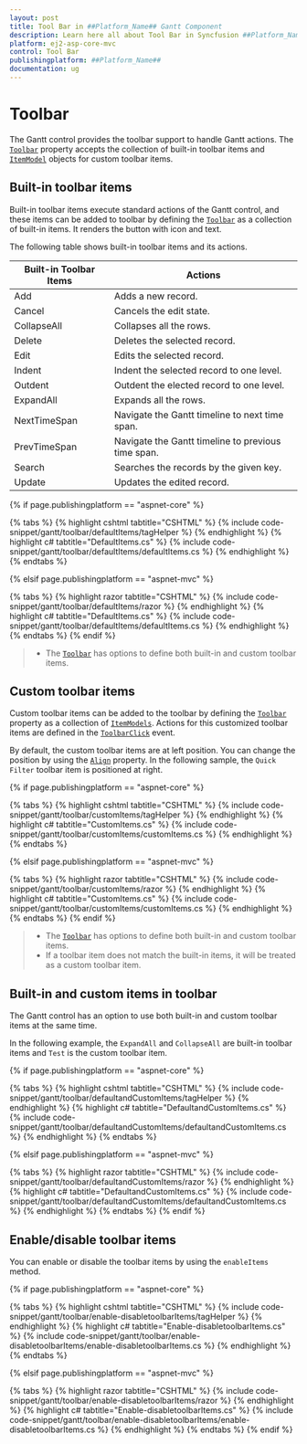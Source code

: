 ```yaml
---
layout: post
title: Tool Bar in ##Platform_Name## Gantt Component
description: Learn here all about Tool Bar in Syncfusion ##Platform_Name## Gantt component and more.
platform: ej2-asp-core-mvc
control: Tool Bar
publishingplatform: ##Platform_Name##
documentation: ug
---
```



# Toolbar

The Gantt control provides the toolbar support to handle Gantt actions. The [`Toolbar`](https://help.syncfusion.com/cr/aspnetcore-js2/Syncfusion.EJ2.Gantt.Gantt.html#Syncfusion_EJ2_Gantt_Gantt_Toolbar) property accepts the collection of built-in toolbar items and [`ItemModel`](https://help.syncfusion.com/cr/aspnetcore-js2/Syncfusion.EJ2.Navigations.ToolbarItem.html) objects for custom toolbar items.

## Built-in toolbar items

Built-in toolbar items execute standard actions of the Gantt control, and these items can be added to toolbar by defining the [`Toolbar`](https://help.syncfusion.com/cr/aspnetcore-js2/Syncfusion.EJ2.Gantt.Gantt.html#Syncfusion_EJ2_Gantt_Gantt_Toolbar) as a collection of built-in items. It renders the button with icon and text.

The following table shows built-in toolbar items and its actions.

| Built-in Toolbar Items | Actions |
|------------------------|---------|
| Add | Adds a new record. |
| Cancel | Cancels the edit state. |
| CollapseAll | Collapses all the rows. |
| Delete | Deletes the selected record. |
| Edit | Edits the selected record. |
| Indent | Indent the selected record to one level.|
| Outdent | Outdent the elected record to one level.|
| ExpandAll | Expands all the rows. |
| NextTimeSpan | Navigate the Gantt timeline to next time span. |
| PrevTimeSpan | Navigate the Gantt timeline to previous time span. |
| Search | Searches the records by the given key. |
| Update | Updates the edited record. |

{% if page.publishingplatform == "aspnet-core" %}

{% tabs %}
{% highlight cshtml tabtitle="CSHTML" %}
{% include code-snippet/gantt/toolbar/defaultItems/tagHelper %}
{% endhighlight %}
{% highlight c# tabtitle="DefaultItems.cs" %}
{% include code-snippet/gantt/toolbar/defaultItems/defaultItems.cs %}
{% endhighlight %}
{% endtabs %}

{% elsif page.publishingplatform == "aspnet-mvc" %}

{% tabs %}
{% highlight razor tabtitle="CSHTML" %}
{% include code-snippet/gantt/toolbar/defaultItems/razor %}
{% endhighlight %}
{% highlight c# tabtitle="DefaultItems.cs" %}
{% include code-snippet/gantt/toolbar/defaultItems/defaultItems.cs %}
{% endhighlight %}
{% endtabs %}
{% endif %}



> * The [`Toolbar`](https://help.syncfusion.com/cr/aspnetcore-js2/Syncfusion.EJ2.Gantt.Gantt.html#Syncfusion_EJ2_Gantt_Gantt_Toolbar) has options to define both built-in and custom toolbar items.

## Custom toolbar items

Custom toolbar items can be added to the toolbar by defining the [`Toolbar`](https://help.syncfusion.com/cr/aspnetcore-js2/Syncfusion.EJ2.Gantt.Gantt.html#Syncfusion_EJ2_Gantt_Gantt_Toolbar) property as a collection of [`ItemModels`](https://help.syncfusion.com/cr/aspnetcore-js2/Syncfusion.EJ2.Navigations.ToolbarItem.html).
Actions for this customized toolbar items are defined in the [`ToolbarClick`](https://help.syncfusion.com/cr/aspnetcore-js2/Syncfusion.EJ2.Gantt.Gantt.html#Syncfusion_EJ2_Gantt_Gantt_ToolbarClick) event.

By default, the custom toolbar items are at left position. You can change the position by using the [`Align`](https://help.syncfusion.com/cr/aspnetcore-js2/Syncfusion.EJ2.Navigations.ToolbarItem.html#Syncfusion_EJ2_Navigations_ToolbarItem_Align) property. In the following sample, the `Quick Filter` toolbar item is positioned at right.

{% if page.publishingplatform == "aspnet-core" %}

{% tabs %}
{% highlight cshtml tabtitle="CSHTML" %}
{% include code-snippet/gantt/toolbar/customItems/tagHelper %}
{% endhighlight %}
{% highlight c# tabtitle="CustomItems.cs" %}
{% include code-snippet/gantt/toolbar/customItems/customItems.cs %}
{% endhighlight %}
{% endtabs %}

{% elsif page.publishingplatform == "aspnet-mvc" %}

{% tabs %}
{% highlight razor tabtitle="CSHTML" %}
{% include code-snippet/gantt/toolbar/customItems/razor %}
{% endhighlight %}
{% highlight c# tabtitle="CustomItems.cs" %}
{% include code-snippet/gantt/toolbar/customItems/customItems.cs %}
{% endhighlight %}
{% endtabs %}
{% endif %}



> * The [`Toolbar`](https://help.syncfusion.com/cr/aspnetcore-js2/Syncfusion.EJ2.Gantt.Gantt.html#Syncfusion_EJ2_Gantt_Gantt_Toolbar) has options to define both built-in and custom toolbar items.
> * If a toolbar item does not match the built-in items, it will be treated as a custom toolbar item.

## Built-in and custom items in toolbar

The Gantt control has an option to use both built-in and custom toolbar items at the same time.

In the following example, the `ExpandAll` and `CollapseAll` are built-in toolbar items and `Test` is the custom toolbar item.

{% if page.publishingplatform == "aspnet-core" %}

{% tabs %}
{% highlight cshtml tabtitle="CSHTML" %}
{% include code-snippet/gantt/toolbar/defaultandCustomItems/tagHelper %}
{% endhighlight %}
{% highlight c# tabtitle="DefaultandCustomItems.cs" %}
{% include code-snippet/gantt/toolbar/defaultandCustomItems/defaultandCustomItems.cs %}
{% endhighlight %}
{% endtabs %}

{% elsif page.publishingplatform == "aspnet-mvc" %}

{% tabs %}
{% highlight razor tabtitle="CSHTML" %}
{% include code-snippet/gantt/toolbar/defaultandCustomItems/razor %}
{% endhighlight %}
{% highlight c# tabtitle="DefaultandCustomItems.cs" %}
{% include code-snippet/gantt/toolbar/defaultandCustomItems/defaultandCustomItems.cs %}
{% endhighlight %}
{% endtabs %}
{% endif %}



## Enable/disable toolbar items

You can enable or disable the toolbar items by using the `enableItems` method.

{% if page.publishingplatform == "aspnet-core" %}

{% tabs %}
{% highlight cshtml tabtitle="CSHTML" %}
{% include code-snippet/gantt/toolbar/enable-disabletoolbarItems/tagHelper %}
{% endhighlight %}
{% highlight c# tabtitle="Enable-disabletoolbarItems.cs" %}
{% include code-snippet/gantt/toolbar/enable-disabletoolbarItems/enable-disabletoolbarItems.cs %}
{% endhighlight %}
{% endtabs %}

{% elsif page.publishingplatform == "aspnet-mvc" %}

{% tabs %}
{% highlight razor tabtitle="CSHTML" %}
{% include code-snippet/gantt/toolbar/enable-disabletoolbarItems/razor %}
{% endhighlight %}
{% highlight c# tabtitle="Enable-disabletoolbarItems.cs" %}
{% include code-snippet/gantt/toolbar/enable-disabletoolbarItems/enable-disabletoolbarItems.cs %}
{% endhighlight %}
{% endtabs %}
{% endif %}

